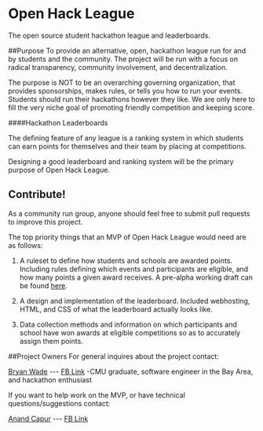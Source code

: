 # Open Hack League
The open source student hackathon league and leaderboards. 

##Purpose
To provide an alternative, open, hackathon league run for and by students and the community.  The project will be run with a focus on radical transparency, community involvement, and decentralization.

The purpose is NOT to be an overarching governing organization, that provides sponsorships, makes rules, or tells you how to run your events.  Students should run their hackathons however they like.  We are only here to fill the very niche goal of promoting friendly competition and keeping score.

####Hackathon Leaderboards  

The defining feature of any league is a ranking system in which students can earn points for themselves and their team by placing at competitions.  

Designing a good leaderboard and ranking system will be the primary purpose of Open Hack League.

## Contribute!
As a community run group, anyone should feel free to submit pull requests to improve this project.

The top priority things that an MVP of Open Hack League would need are as follows:

1. A ruleset to define how students and schools are awarded points.  Including rules defining which events and participants are eligible, and how many points a given award receives.  A pre-alpha working draft can be found [here](https://github.com/stale2000/open-hack-league/blob/master/leaderboard.md).

2. A design and implementation of the leaderboard.  Included webhosting, HTML, and CSS of what the leaderboard actually looks like.

3. Data collection methods and information on which participants and school have won awards at eligible competitions so as to accurately assign them points.

##Project Owners
For general inquires about the project contact:

[Bryan Wade](https://github.com/stale2000) --- [FB Link](https://www.facebook.com/BCWade) -CMU graduate, software engineer in the Bay Area, and hackathon enthusiast

If you want to help work on the MVP, or have technical questions/suggestions contact:

[Anand Capur](https://github.com/arcdigital) --- [FB Link](https://www.facebook.com/anand.capur)
